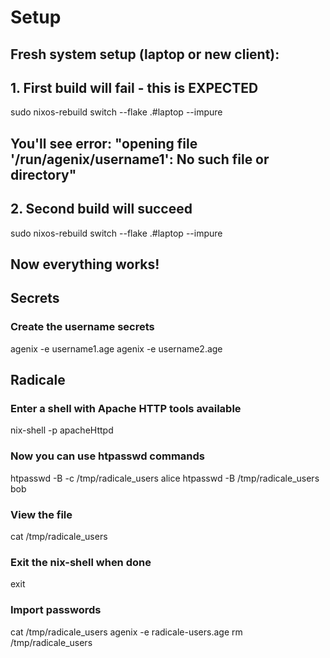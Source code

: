 # Setup

## Fresh system setup (laptop or new client):
## 1. First build will fail - this is EXPECTED
sudo nixos-rebuild switch --flake .#laptop --impure

## You'll see error: "opening file '/run/agenix/username1': No such file or directory"

## 2. Second build will succeed
sudo nixos-rebuild switch --flake .#laptop --impure

## Now everything works!

## Secrets

### Create the username secrets
agenix -e username1.age
agenix -e username2.age

## Radicale

### Enter a shell with Apache HTTP tools available
nix-shell -p apacheHttpd

### Now you can use htpasswd commands
htpasswd -B -c /tmp/radicale_users alice
htpasswd -B /tmp/radicale_users bob

### View the file
cat /tmp/radicale_users

### Exit the nix-shell when done
exit

### Import passwords
cat /tmp/radicale_users
agenix -e radicale-users.age
rm /tmp/radicale_users
